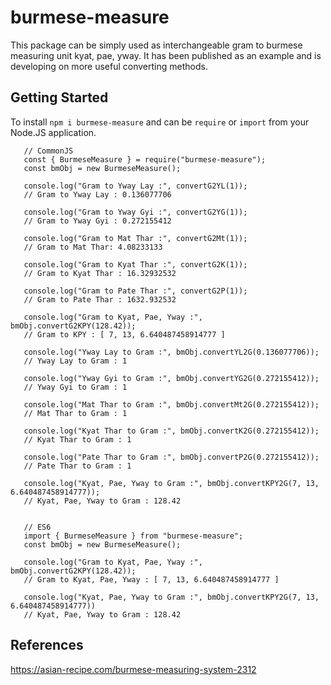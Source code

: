 # burmese-measure

This package can be simply used as interchangeable gram to burmese measuring unit kyat, pae, yway. It has been published as an example and is developing on more useful converting methods.

## Getting Started

To install `npm i burmese-measure` and can be `require` or `import` from your Node.JS application.

```
   // CommonJS
   const { BurmeseMeasure } = require("burmese-measure");
   const bmObj = new BurmeseMeasure();

   console.log("Gram to Yway Lay :", convertG2YL(1));
   // Gram to Yway Lay : 0.136077706

   console.log("Gram to Yway Gyi :", convertG2YG(1));
   // Gram to Yway Gyi : 0.272155412

   console.log("Gram to Mat Thar :", convertG2Mt(1));
   // Gram to Mat Thar: 4.08233133

   console.log("Gram to Kyat Thar :", convertG2K(1));
   // Gram to Kyat Thar : 16.32932532

   console.log("Gram to Pate Thar :", convertG2P(1));
   // Gram to Pate Thar : 1632.932532

   console.log("Gram to Kyat, Pae, Yway :", bmObj.convertG2KPY(128.42));
   // Gram to KPY : [ 7, 13, 6.640487458914777 ]

   console.log("Yway Lay to Gram :", bmObj.convertYL2G(0.136077706));
   // Yway Lay to Gram : 1

   console.log("Yway Gyi to Gram :", bmObj.convertYG2G(0.272155412));
   // Yway Gyi to Gram : 1

   console.log("Mat Thar to Gram :", bmObj.convertMt2G(0.272155412));
   // Mat Thar to Gram : 1

   console.log("Kyat Thar to Gram :", bmObj.convertK2G(0.272155412));
   // Kyat Thar to Gram : 1

   console.log("Pate Thar to Gram :", bmObj.convertP2G(0.272155412));
   // Pate Thar to Gram : 1

   console.log("Kyat, Pae, Yway to Gram :", bmObj.convertKPY2G(7, 13, 6.640487458914777));
   // Kyat, Pae, Yway to Gram : 128.42


   // ES6
   import { BurmeseMeasure } from "burmese-measure";
   const bmObj = new BurmeseMeasure();

   console.log("Gram to Kyat, Pae, Yway :", bmObj.convertG2KPY(128.42));
   // Gram to Kyat, Pae, Yway : [ 7, 13, 6.640487458914777 ]

   console.log("Kyat, Pae, Yway to Gram :", bmObj.convertKPY2G(7, 13, 6.640487458914777))
   // Kyat, Pae, Yway to Gram : 128.42
```

## References

https://asian-recipe.com/burmese-measuring-system-2312
